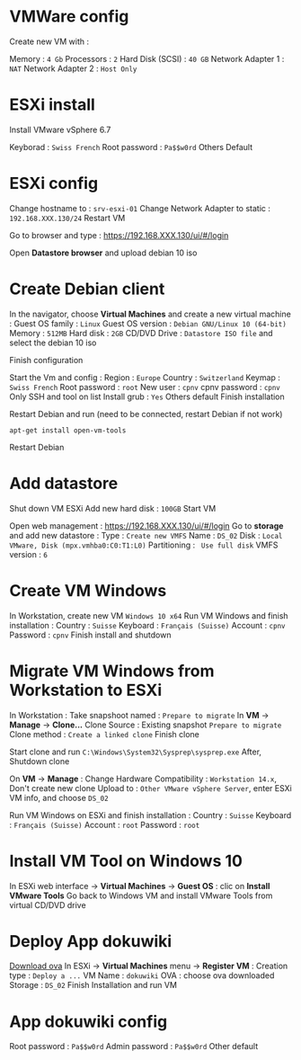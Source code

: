 # VMWare config
Create new VM with :

Memory : ``4 Gb``
Processors : ``2``
Hard Disk (SCSI) : ``40 GB``
Network Adapter 1 : ``NAT``
Network Adapter 2 : ``Host Only``

# ESXi install
Install VMware vSphere 6.7

Keyborad : ``Swiss French``
Root password : ``Pa$$w0rd``
Others Default

# ESXi config
Change hostname to : ``srv-esxi-01``
Change Network Adapter to static : ``192.168.XXX.130/24``
Restart VM

Go to browser and type : https://192.168.XXX.130/ui/#/login

Open **Datastore browser** and upload debian 10 iso

# Create Debian client
In the navigator, choose **Virtual Machines** and create a new virtual machine :
Guest OS family : ``Linux``
Guest OS version : ``Debian GNU/Linux 10 (64-bit)``
Memory : ``512MB``
Hard disk : ``2GB``
CD/DVD Drive : ``Datastore ISO file`` and select the debian 10 iso

Finish configuration

Start the Vm and config :
Region : ``Europe``
Country : ``Switzerland``
Keymap : ``Swiss French``
Root password : ``root``
New user : ``cpnv``
cpnv password : ``cpnv``
Only SSH and tool on list
Install grub : ``Yes``
Others default
Finish installation

Restart Debian and run (need to be connected, restart Debian if not work)

    apt-get install open-vm-tools

Restart Debian

# Add datastore
Shut down VM ESXi
Add new hard disk : ``100GB``
Start VM

Open web management : https://192.168.XXX.130/ui/#/login
Go to **storage** and add new datastore :
Type : ``Create new VMFS``
Name : ``DS_02``
Disk : ``Local VMware, Disk (mpx.vmhba0:C0:T1:L0)``
Partitioning : `` Use full disk``
VMFS version : ``6``

# Create VM Windows
In Workstation, create new VM ``Windows 10 x64``
Run VM Windows and finish installation :
Country : ``Suisse``
Keyboard : ``Français (Suisse)``
Account : ``cpnv``
Password : ``cpnv``
Finish install and shutdown

# Migrate VM Windows from Workstation to ESXi
In Workstation :
Take snapshoot named : ``Prepare to migrate``
In **VM** -> **Manage** -> **Clone...**
Clone Source : Existing snapshot ``Prepare to migrate``
Clone method : ``Create a linked clone``
Finish clone

Start clone and run ``C:\Windows\System32\Sysprep\sysprep.exe``
After, Shutdown clone

On **VM** -> **Manage** :
Change Hardware Compatibility : ``Workstation 14.x``, Don't create new clone
Upload to : ``Other VMware vSphere Server``, enter ESXi VM info, and choose ``DS_02``

Run VM Windows on ESXi and finish installation :
Country : ``Suisse``
Keyboard : ``Français (Suisse)``
Account : ``root``
Password : ``root``

# Install VM Tool on Windows 10
In ESXi web interface -> **Virtual Machines** -> **Guest OS** : clic on **Install VMware Tools**
Go back to Windows VM and install VMware Tools from virtual CD/DVD drive

# Deploy App dokuwiki
[Download ova](https://www.turnkeylinux.org/download?file=turnkey-dokuwiki-15.1-stretch-amd64.ova)
In ESXi -> **Virtual Machines** menu -> **Register VM** :
Creation type : ``Deploy a ...``
VM Name : ``dokuwiki``
OVA : choose ova downloaded
Storage : ``DS_02``
Finish Installation and run VM

# App dokuwiki config
Root password : ``Pa$$w0rd``
Admin password : ``Pa$$w0rd``
Other default